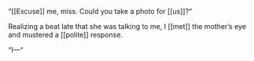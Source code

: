“[[Excuse]] me, miss. Could you take a photo for [[us]]?“

Realizing a beat late that she was talking to me, I [[met]] the mother’s eye and mustered a [[polite]] response.

“I—“